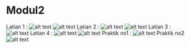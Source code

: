 # Modul2
Latian 1 : 
![alt text](https://github.com/achmadnukmanjaza/Modul2/blob/master/Screenshot_78.png)
![alt text](https://github.com/achmadnukmanjaza/Modul2/blob/master/Screenshot_72.png)
Latian 2 : 
![alt text](https://github.com/achmadnukmanjaza/Modul2/blob/master/Screenshot_79.png)
![alt text](https://github.com/achmadnukmanjaza/Modul2/blob/master/Screenshot_73.png)
Latian 3 : 
![alt text](https://github.com/achmadnukmanjaza/Modul2/blob/master/Screenshot_74.png)
Latian 4 : 
![alt text](https://github.com/achmadnukmanjaza/Modul2/blob/master/Screenshot_80.png)
![alt text](https://github.com/achmadnukmanjaza/Modul2/blob/master/Screenshot_75.png)
Praktik no1 : 
![alt text](https://github.com/achmadnukmanjaza/Modul2/blob/master/Screenshot_76.png)
Praktik no2
![alt text](https://github.com/achmadnukmanjaza/Modul2/blob/master/Screenshot_77.png)
